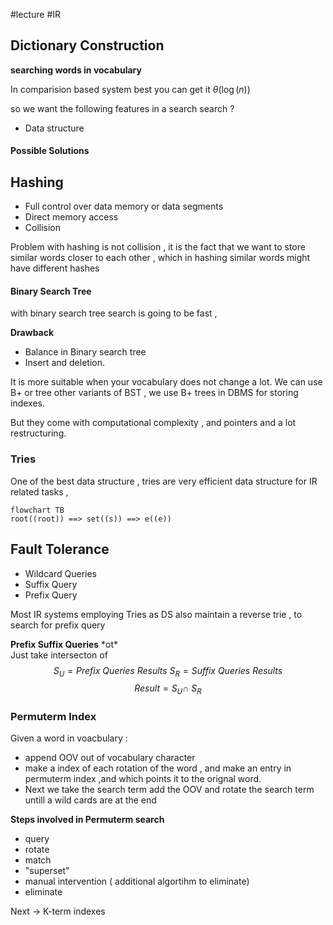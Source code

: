 #lecture #IR 

## Dictionary Construction 
**searching words in vocabulary**

In comparision based system best you can get it $\theta(\log(n))$   

so we want the following features in a search 
search ? 
- Data structure 

#### Possible Solutions 
## Hashing
- Full control over data memory or data segments 
- Direct memory access
- Collision

Problem with hashing is not collision , it is the fact that we want to store similar words closer to each other , which in hashing similar words might have different hashes 

#### Binary Search Tree 
with binary search tree search is going to be fast , 

**Drawback**
- Balance in Binary search tree
- Insert and deletion. 

It is more suitable when your vocabulary does not change a lot.
We can use B+ or tree other variants of BST , we use B+ trees in DBMS for 
storing indexes.

But they come with computational complexity , and pointers and a lot restructuring.

### Tries 
One of the best data structure , tries are very efficient data structure for IR related tasks , 

```mermaid 
flowchart TB
root((root)) ==> set((s)) ==> e((e))
```


## Fault Tolerance 
- Wildcard Queries 
- Suffix Query 
- Prefix Query

Most IR systems employing Tries as DS also maintain a reverse trie , 
to search  for prefix query 

**Prefix Suffix Queries**
  \*ot\*  
  Just take intersecton of 
$$
	S_U = Prefix\ Queries\ Results \
	S_R = Suffix \ Queries \ Results
$$
$$
	 Result = S_U \cap \ S_R
$$
### Permuterm Index 
Given a word in voacbulary : 
- append OOV out of vocabulary character 
- make a index of each rotation of the word , and make an entry in permuterm index  ,and which points it to the orignal word.
- Next we take the search term add the OOV and rotate the search term untill a wild cards are at the end

**Steps involved in Permuterm search**
- query 
- rotate 
- match 
- "superset"
- manual intervention ( additional algortihm to eliminate)
- eliminate

Next -> K-term indexes